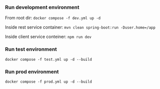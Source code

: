 ### Run development environment

From root dir: `docker compose -f dev.yml up -d`

Inside rest service container: `mvn clean spring-boot:run -Duser.home=/app`

Inside client service conteiner: `npm run dev`

### Run test environment

`docker compose -f test.yml up -d --build`

### Run prod environment

`docker compose -f prod.yml up -d --build`
